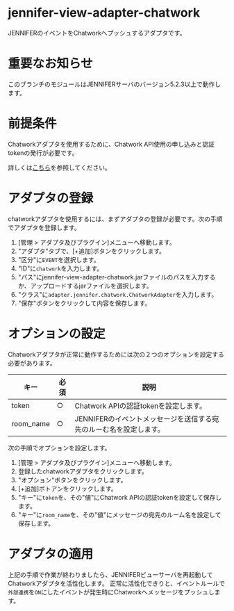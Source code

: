 # jennifer-view-adapter-chatwork

JENNIFERのイベントをChatworkへプッシュするアダプタです。

# 重要なお知らせ

このブランチのモジュールはJENNIFERサーバのバージョン5.2.3以上で動作します。

# 前提条件
Chatworkアダプタを使用するために、Chatwork API使用の申し込みと認証tokenの発行が必要です。

詳しくは[こちら](https://help.chatwork.com/hc/ja/articles/203353760-チャットワークAPIとは-機能-ドキュメント-お申し込みなど-)を参照してください。

# アダプタの登録

chatworkアダプタを使用するには、まずアダプタの登録が必要です。次の手順でアダプタを登録します。

1. [管理 > アダプタ及びプラグイン]メニューへ移動します。
1. "アダプタ"タブで、[+追加]ボタンをクリックします。
1. "区分"に`EVENT`を選択します。
1. "ID"に`chatwork`を入力します。
1. "パス"にjennifer-view-adapter-chatwork.jarファイルのパスを入力するか、アップロードするjarファイルを選択します。
1. "クラス"に`adapter.jennifer.chatwork.ChatworkAdapter`を入力します。
1. "保存"ボタンをクリックして内容を保存します。

# オプションの設定

Chatworkアダプタが正常に動作するためには次の２つのオプションを設定する必要があります。

| キー | 必須 | 説明 |
| --- | --- | --- |
| token | ○ | Chatwork APIの認証tokenを設定します。 |
| room_name | ○ | JENNIFERのイベントメッセージを送信する宛先のルーむ名を設定します。 | 

次の手順でオプションを設定します。
1. [管理 > アダプタ及びプラグイン]メニューへ移動します。
1. 登録したchatworkアダプタをクリックします。
1. "オプション"ボタンをクリックします。
1. [+追加]ボトアンをクリックします。
1. "キー"に`token`を、その"値"にChatwork APIの認証tokenを設定して保存します。
1. "キー"に`room_name`を、その"値"にメッセージの宛先のルーム名を設定して保存します。


# アダプタの適用
上記の手順で作業が終わりましたら、JENNIFERビューサーバを再起動してChatworkアダプタを活性化します。
正常に活性化できりと、イベントルールで`外部連携`を`ON`にしたイベントが発生時にChatworkへメッセージをプッシュします。


